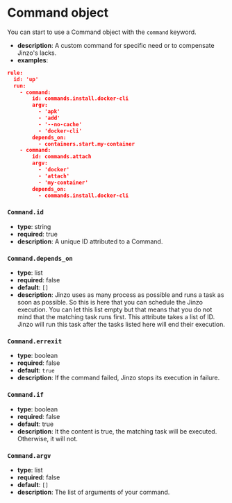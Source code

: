 # Command object

You can start to use a Command object with the `command` keyword.

- **description**: A custom command for specific need or to compensate Jinzo's lacks.
- **examples**:
```json
rule:
  id: 'up'
  run:
    - command:
        id: commands.install.docker-cli
        argv:
          - 'apk'
          - 'add'
          - '--no-cache'
          - 'docker-cli'
        depends_on:
          - containers.start.my-container
    - command:
        id: commands.attach
        argv:
          - 'docker'
          - 'attach'
          - 'my-container'
        depends_on:
          - commands.install.docker-cli
```

### `Command.id`

- **type**: string
- **required**: true
- **description**: A unique ID attributed to a Command.

### `Command.depends_on`

- **type**: list
- **required**: false
- **default**: `[]`
- **description**: Jinzo uses as many process as possible and runs a task as soon as possible. So this is here that you can schedule the Jinzo execution. You can let this list empty but that means that you do not mind that the matching task runs first. This attribute takes a list of ID. Jinzo will run this task after the tasks listed here will end their execution.

### `Command.errexit`

- **type**: boolean
- **required**: false
- **default**: `true`
- **description**: If the command failed, Jinzo stops its execution in failure.

### `Command.if`

- **type**: boolean
- **required**: false
- **default**: true
- **description**: It the content is true, the matching task will be executed. Otherwise, it will not.

### `Command.argv`

- **type**: list
- **required**: false
- **default**: `[]`
- **description**: The list of arguments of your command.
